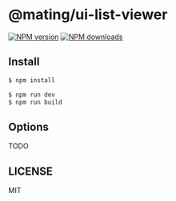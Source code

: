 # @mating/ui-list-viewer

[![NPM version](https://img.shields.io/npm/v/@mating/ui-list-viewer.svg?style=flat)](https://npmjs.org/package/@mating/ui-list-viewer)
[![NPM downloads](http://img.shields.io/npm/dm/@mating/ui-list-viewer.svg?style=flat)](https://npmjs.org/package/@mating/ui-list-viewer)

## Install

```bash
$ npm install
```

```bash
$ npm run dev
$ npm run build
```

## Options

TODO

## LICENSE

MIT
